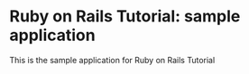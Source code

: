 # Ruby on Rails Tutorial: sample application

This is the sample application for Ruby on Rails Tutorial
